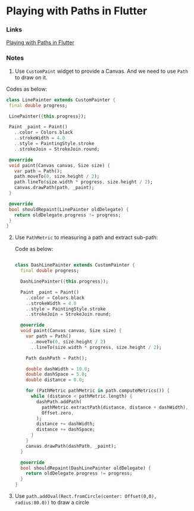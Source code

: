 # Playing with Paths in Flutter

### Links

[Playing with Paths in Flutter]()

### Notes

1. Use `CustomPaint` widget to provide a Canvas. And we need to use `Path` to draw on it.

Codes as below:

 ```dart
class LinePainter extends CustomPainter {
  final double progress;

  LinePainter({this.progress});

  Paint _paint = Paint()
    ..color = Colors.black
    ..strokeWidth = 4.0
    ..style = PaintingStyle.stroke
    ..strokeJoin = StrokeJoin.round;

  @override
  void paint(Canvas canvas, Size size) {
    var path = Path();
    path.moveTo(0, size.height / 2);
    path.lineTo(size.width * progress, size.height / 2);
    canvas.drawPath(path, _paint);
  }

  @override
  bool shouldRepaint(LinePainter oldDelegate) {
    return oldDelegate.progress != progress;
  }
}
 ```

2. Use `PathMetric` to measuring a path and extract sub-path:

   Code as below:

   ```dart
   
   class DashLinePainter extends CustomPainter {
     final double progress;
   
     DashLinePainter({this.progress});
   
     Paint _paint = Paint()
       ..color = Colors.black
       ..strokeWidth = 4.0
       ..style = PaintingStyle.stroke
       ..strokeJoin = StrokeJoin.round;
   
     @override
     void paint(Canvas canvas, Size size) {
       var path = Path()
         ..moveTo(0, size.height / 2)
         ..lineTo(size.width * progress, size.height / 2);
   
       Path dashPath = Path();
   
       double dashWidth = 10.0;
       double dashSpace = 5.0;
       double distance = 0.0;
   
       for (PathMetric pathMetric in path.computeMetrics()) {
         while (distance < pathMetric.length) {
           dashPath.addPath(
             pathMetric.extractPath(distance, distance + dashWidth),
             Offset.zero,
           );
           distance += dashWidth;
           distance += dashSpace;
         }
       }
       canvas.drawPath(dashPath, _paint);
     }
   
     @override
     bool shouldRepaint(DashLinePainter oldDelegate) {
       return oldDelegate.progress != progress;
     }
   }
   ```

3. Use `path.addOval(Rect.fromCircle(center: Offset(0,0), radius:80.0))` to draw a circle 

